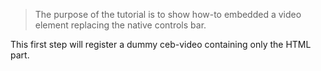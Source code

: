 > The purpose of the tutorial is to show how-to embedded a video element replacing the native controls bar.

This first step will register a dummy ceb-video containing only the HTML part. 
